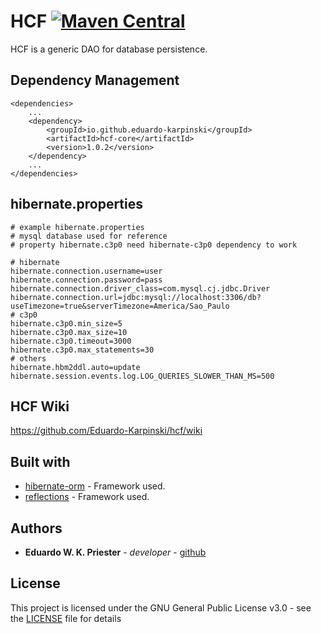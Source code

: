 # HCF [![Maven Central](https://maven-badges.herokuapp.com/maven-central/io.github.eduardo-karpinski/hcf-core/badge.svg)](https://maven-badges.herokuapp.com/maven-central/io.github.eduardo-karpinski/hcf-core)
HCF is a generic DAO for database persistence.

## Dependency Management
```
<dependencies>
    ...
    <dependency>
        <groupId>io.github.eduardo-karpinski</groupId>
        <artifactId>hcf-core</artifactId>
        <version>1.0.2</version>
    </dependency>
    ...
</dependencies>
```

## hibernate.properties
```
# example hibernate.properties
# mysql database used for reference
# property hibernate.c3p0 need hibernate-c3p0 dependency to work

# hibernate
hibernate.connection.username=user
hibernate.connection.password=pass
hibernate.connection.driver_class=com.mysql.cj.jdbc.Driver
hibernate.connection.url=jdbc:mysql://localhost:3306/db?useTimezone=true&serverTimezone=America/Sao_Paulo
# c3p0
hibernate.c3p0.min_size=5
hibernate.c3p0.max_size=10
hibernate.c3p0.timeout=3000
hibernate.c3p0.max_statements=30
# others
hibernate.hbm2ddl.auto=update
hibernate.session.events.log.LOG_QUERIES_SLOWER_THAN_MS=500
```

## HCF Wiki
https://github.com/Eduardo-Karpinski/hcf/wiki

## Built with
* [hibernate-orm](https://github.com/hibernate/hibernate-orm) - Framework used.
* [reflections](https://github.com/ronmamo/reflections) - Framework used.

## Authors
* **Eduardo W. K. Priester** - *developer* - [github](https://github.com/Eduardo-Karpinski)

## License
This project is licensed under the GNU General Public License v3.0 - see the [LICENSE](LICENSE) file for details

